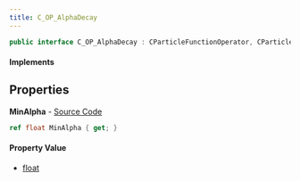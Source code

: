 ```yaml
---
title: C_OP_AlphaDecay
---
```


```csharp
public interface C_OP_AlphaDecay : CParticleFunctionOperator, CParticleFunction, ISchemaClass<CParticleFunction>, ISchemaClass<CParticleFunctionOperator>, ISchemaClass<C_OP_AlphaDecay>, ISchemaField, ISchemaClass, INativeHandle
```

#### Implements

## Properties

**MinAlpha** - [Source Code](https://github.com/swiftly-solution/swiftlys2/blob/master/managed/src/SwiftlyS2.Generated/Schemas/Interfaces/C_OP_AlphaDecay.cs#L16)

```csharp
ref float MinAlpha { get; }
```

#### Property Value

- [float](https://learn.microsoft.com/dotnet/api/system.single)

